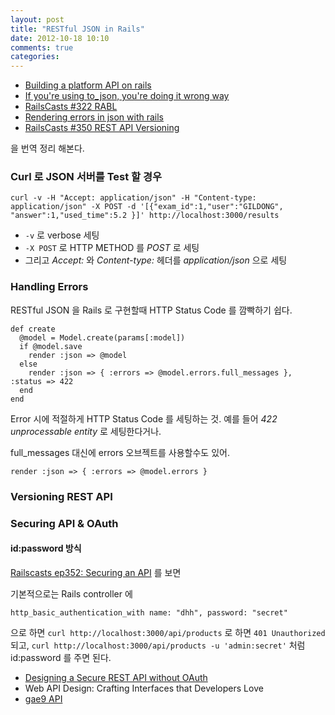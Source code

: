 ```yaml
---
layout: post
title: "RESTful JSON in Rails"
date: 2012-10-18 10:10
comments: true
categories: 
---
```


* [Building a platform API on rails](http://blog.gomiso.com/2011/06/27/building-a-platform-api-on-rails)
* [If you're using to_json, you're doing it wrong way](http://engineering.gomiso.com/2011/05/16/if-youre-using-to_json-youre-doing-it-wrong)
* [RailsCasts #322 RABL](http://railscasts.com/episodes/322-rabl)
* [Rendering errors in json with rails](http://travisjeffery.com/b/2012/04/rendering-errors-in-json-with-rails)
* [RailsCasts #350 REST API Versioning](http://railscasts.com/episodes/350-rest-api/versioning)

을 번역 정리 해본다.

### Curl 로 JSON 서버를 Test 할 경우

`curl -v -H "Accept: application/json" -H "Content-type: application/json" -X POST -d '[{"exam_id":1,"user":"GILDONG", "answer":1,"used_time":5.2 }]' http://localhost:3000/results`

* `-v` 로 verbose 세팅
* `-X POST` 로 HTTP METHOD 를 *POST* 로 세팅
* 그리고 *Accept:* 와 *Content-type:* 헤더를 *application/json* 으로 세팅

### Handling Errors

RESTful JSON 을 Rails 로 구현할때 HTTP Status Code 를 깜빡하기 쉽다.

    def create
      @model = Model.create(params[:model])
      if @model.save
        render :json => @model
      else
        render :json => { :errors => @model.errors.full_messages }, :status => 422
      end
    end

Error 시에 적절하게 HTTP Status Code 를 세팅하는 것. 예를 들어 *422 unprocessable entity* 로 세팅한다거나.

full_messages 대신에 errors 오브젝트를 사용할수도 있어.

    render :json => { :errors => @model.errors }

### Versioning REST API

### Securing API & OAuth

#### id:password 방식
[Railscasts ep352: Securing an API](http://railscasts.com/episodes/352-securing-an-api?autoplay=true) 를 보면

기본적으로는 Rails controller 에

    http_basic_authentication_with name: "dhh", password: "secret"

으로 하면 `curl http://localhost:3000/api/products` 로 하면 `401 Unauthorized`
되고, 
`curl http://localhost:3000/api/products -u 'admin:secret'` 처럼 id:password 를 주면 된다.

* [Designing a Secure REST API without OAuth](http://www.thebuzzmedia.com/designing-a-secure-rest-api-without-oauth-authentication/)
* Web API Design: Crafting Interfaces that Developers Love
* [gae9 API](https://github.com/ltbl/api.gae9.com)
